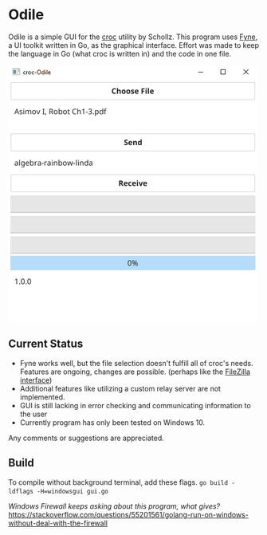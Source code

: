 # Odile
Odile is a simple GUI for the [croc](https://github.com/schollz/croc) utility by Schollz. This program uses [Fyne](https://fyne.io/), a UI toolkit written in Go, as the graphical interface. Effort was made to keep the language in Go (what croc is written in) and the code in one file.

![Odile](screenshot.png?raw=true "Screenshot")

## Current Status
* Fyne works well, but the file selection doesn't fulfill all of croc's needs. Features are ongoing, changes are possible. (perhaps like the [FileZilla interface](https://filezilla-project.org/))
* Additional features like utilizing a custom relay server are not implemented. 
* GUI is still lacking in error checking and communicating information to the user
* Currently program has only been tested on Windows 10.

Any comments or suggestions are appreciated.

## Build
To compile without background terminal, add these flags.
```go build -ldflags -H=windowsgui gui.go```

*Windows Firewall keeps asking about this program, what gives?*
https://stackoverflow.com/questions/55201561/golang-run-on-windows-without-deal-with-the-firewall